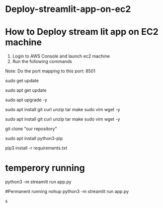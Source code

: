 # Deploy-streamlit-app-on-ec2
# How to Deploy stream lit app on EC2 machine
1. Login to AWS Console and launch ec2 machine
2. Run the following commands

Note: Do the port mapping to this port: 8501

sudo get update

sudo apt get update

sudo apt upgrade -y

sudo apt install git curl unzip tar make sudo vim wget -y

sudo apt install git curl unzip tar make sudo vim wget -y

git clone "our repository"

sudo apt install python3-pip

pip3 install -r requirements.txt

# temperory running
python3 -m streamlit run app.py

#Permanent running
nohup python3 -m streamlit run app.py

s
